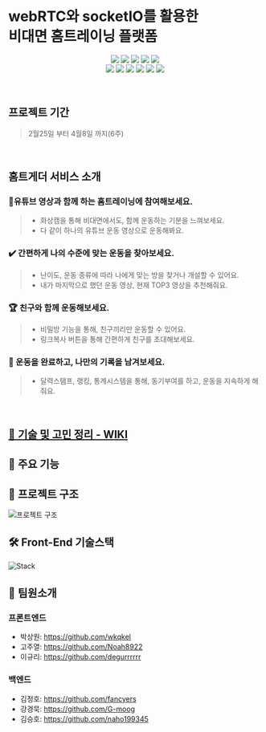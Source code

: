 
<h1 align="left">webRTC와 socketIO를 활용한<br/>비대면 홈트레이닝 플랫폼</h1>
<p align='center'>
  <img src='https://img.shields.io/badge/React-v17.0.2-blue?logo=React'/>
  <img src='https://img.shields.io/badge/ReactRouter-v5.2.1-pink?logo=React Router'/>
  <img src='https://img.shields.io/badge/StyledComponents-v^5.3.3-violet?logo=styled-components'/>
  <img src='https://img.shields.io/badge/Redux-v4.1.2-764ABC?logo=Redux'/>
  <img src='https://img.shields.io/badge/Axios-v0.26.0-pink?'/>
  <br>
  <img src='https://img.shields.io/badge/ReactPlayer-v2.9.0-red?'/>
  <img src='https://img.shields.io/badge/WebRTC-333333?logo=WebRTC'/>
  <img src='https://img.shields.io/badge/socket.io-v4.4.1-white?logo=Socket.io'/>
  <img src="https://img.shields.io/badge/CloudFront-D05C4B?style=for-the-badge&logo=CloudFront&logoColor=white">
  <img src="https://img.shields.io/badge/Route53-E68B49?style=for-the-badge&logo=Route53s&logoColor=white">
  <img src="https://img.shields.io/badge/S3-569A31?style=for-the-badge&logo=S3&logoColor=white">
</p>

<br>

## 프로젝트 기간
>2월25일 부터 4월8일 까지(6주)

<br>

##  홈트게더 서비스 소개
### :runner:유튜브 영상과 함께 하는 홈트레이닝에 참여해보세요.
> - 화상캠을 통해 비대면에서도, 함께 운동하는 기분을 느껴보세요.
> - 다 같이 하나의 유튜브 운동 영상으로 운동해봐요.
### ✔️ 간편하게 나의 수준에 맞는 운동을 찾아보세요.
> - 난이도, 운동 종류에 따라 나에게 맞는 방을 찾거나 개설할 수 있어요.
> - 내가 마지막으로 했던 운동 영상, 현재 TOP3 영상을 추천해줘요. 
### 🏆 친구와 함께 운동해보세요.
> - 비밀방 기능을 통해, 친구끼리만 운동할 수 있어요.
> - 링크복사 버튼을 통해 간편하게 친구를 초대해보세요.
### :date: 운동을 완료하고, 나만의 기록을 남겨보세요.
> - 달력스탬프, 랭킹, 통계시스템을 통해, 동기부여를 하고, 운동을 지속하게 해줘요. 


<br>

## <a href="https://github.com/wkqkel/work-out-at-home-FE/wiki">📌 기술 및 고민 정리 - WIKI</a>
## 📌 주요 기능
## 🎫 프로젝트 구조
![프로젝트 구조](https://user-images.githubusercontent.com/59644518/131306840-2ccd7bf7-62b8-43dd-9beb-cf4dddd13cb8.png)
## 🛠 Front-End 기술스택
![Stack](https://user-images.githubusercontent.com/59644518/131254702-f92170c3-6c53-4b5f-ae77-ee3eb58e71c7.png)

## 📌 팀원소개
### 프론트엔드
+ 박상원: https://github.com/wkqkel
+ 고주열: https://github.com/Noah8922
+ 이규리: https://github.com/degurrrrrr
### 백엔드
+ 김정호: https://github.com/fancyers
+ 강경묵: https://github.com/G-moog
+ 김승호: https://github.com/naho199345

